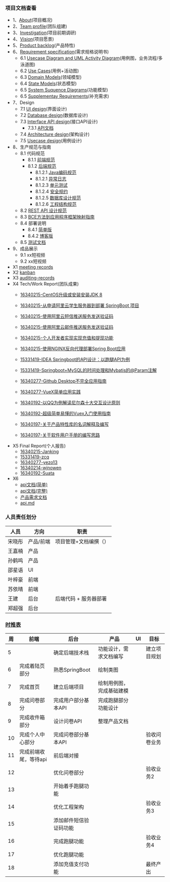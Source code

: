 ### 项目文档查看

- 1、[About](https://system-design2019.github.io/files/About)(项目概况)
- 2、[Team profile](https://system-design2019.github.io/files/Team_profile)(团队组建)
- 3、[Investigation](https://system-design2019.github.io/files/Investigation)(项目前期调研)
- 4、[Vision](https://system-design2019.github.io/files/Vision)(项目愿景)
- 5、[Product backlog](https://system-design2019.github.io/files/Product_Backlog)(产品特性)
- 6、[Requirement specification](https://system-design2019.github.io/files/SRS)(需求规格说明书)
  - 6.1 [Usecase Diagram and UML Activity Diagram](https://system-design2019.github.io/files/Usecase_total)(用例图，业务流程/多泳道图)
  - 6.2 [Use Cases](https://system-design2019.github.io/files/Usecases)(用例+活动图)
  - 6.3 [Domain Models](https://system-design2019.github.io/files/Domain)(领域模型)
  - 6.4 [State Models](https://system-design2019.github.io/files/State)(状态模型)
  - 6.5 [System Suquence Diagrams](https://system-design2019.github.io/files/Sequence)(功能模型)
  - 6.5 [Supplementay Requirements](https://system-design2019.github.io/files/Requirements)(补充需求)
- 7、Design
  - 7.1 [UI design]()(界面设计)
  - 7.2 [Database design](https://system-design2019.github.io/files/Database_design)(数据库设计)
  - 7.3 [Interface API design](https://system-design2019.github.io/files/Interface-API-Design)(接口API设计)
      - 7.3.1 [API文档](https://documenter.getpostman.com/view/7006450/S1LzynKU?version=latest)
  - 7.4 [Architecture design](https://system-design2019.github.io/files/Architechture)(架构设计)
  - 7.5 [Usecase design](https://system-design2019.github.io/files/UsecasesDesign)(用例设计)
- 8、生产规范与指南
  - 8.1 代码规范
    - 8.1.1 [前端规范](http://system-design2019.github.io/files/frontR)
    - 8.1.2 [后端规范](http://system-design2019.github.io/java-code-standard)  
      - 8.1.2.1 [Java编码规范](http://system-design2019.github.io/java-code-standard/bian-cheng-gui-yue)
      - 8.1.2.1 [异常日志](http://system-design2019.github.io/java-code-standard/yi-chang-ri-zhi)
      - 8.1.2.3 [单元测试](http://system-design2019.github.io/java-code-standard/dan-yuan-ce-shi)
      - 8.1.2.4 [安全规约](http://system-design2019.github.io/java-code-standard/an-quan-gui-yue)
      - 8.1.2.5 [数据库设计规范](http://system-design2019.github.io/java-code-standard/mysql-shu-ju-ku)
      - 8.1.2.6 [工程结构规范](http://system-design2019.github.io/java-code-standard/gong-cheng-jie-gou)
  - 8.2 [REST API 设计规范](http://system-design2019.github.io/java-code-standard/qi-restful-she-ji-gui-fan)
  - 8.3 [BCE方法到应用程序框架映射指南](https://system-design2019.github.io/files/BCE)
  - 8.4 部署说明
    - 8.4.1 [简单版](https://github.com/system-design2019/system-design/tree/master/backend#%E9%83%A8%E7%BD%B2%E7%8E%AF%E5%A2%83)
    - 8.4.2 [博客版](https://blog.janking.cn/post/aliyun-stu-server.html#%E9%83%A8%E7%BD%B2%20SpringBoot)
  - 8.5 [测试文档](https://system-design2019.github.io/files/Software-test-documentation)
- 9、成品展示
  - 9.1 xx短视频
  - 9.2 xx短视频
- X1 [meeting records](https://system-design2019.github.io/files/Meeting_record)
- X2 [kanban](https://system-design2019.github.io/files/kanban)
- X3 [auditing-records](https://system-design2019.github.io/files/auditing-records)
- X4 Tech/Work Report(团队成果)
  - [16340215-CentOS升级或安装安装JDK 8](https://blog.janking.cn/post/centos-java8.html)
  
  - [16340215-从申请阿里云学生服务器到部署 SpringBoot 项目](https://blog.janking.cn/post/aliyun-stu-server.html)
  
  - [16340215-使用阿里云短信推送服务发送验证码](https://blog.janking.cn/post/aliyun-sms.html)
  
  - [16340215-使用阿里云邮件推送服务发送验证码](https://blog.janking.cn/post/aliyun-email.html)
  
  - [16340215-个人开发者实现实现充值和提现功能](https://blog.janking.cn/post/manual-pay.html)
  
  - [16340215-使用NGINX反向代理部署Spring Boot应用](https://blog.janking.cn/post/nginx-springboot.html)
  
  - [15331419-IDEA Springboot的API设计：以跑腿API为例](https://blog.csdn.net/weixin_37763226/article/details/93616345)
  
  - [15331419-Springboot+MySQL的时间处理和Mybatis的@Param注解](https://blog.csdn.net/weixin_37763226/article/details/90747606)
  
  - [16340277-Github Desktop不完全应用指南](https://yezo13.github.io/2019/06/19/Personal/gitHubDesktop/) 

  -  [16340277-VueX简单应用实践](https://yezo13.github.io/2019/06/17/vueLearning/vuexTrying/) 
  
  - [16340192-以QQ为例解读尼尔森十大交互设计原则](https://songxiaotong.github.io/2019/06/26/production/#more)
  
  - [16340192-超级简单易懂的Vuex入门使用指南](https://songxiaotong.github.io/2019/06/27/vuex/#more)
  
  - [16340197-关于产品特性库的名词解释及编写](https://blog.csdn.net/woshishmshm/article/details/93790153)
  
  - [16340197-关于软件用户手册的编写思路](https://blog.csdn.net/woshishmshm/article/details/93793761)
- X5 Final Report(个人报告)
  - [16340215-Janking](https://system-design2019.github.io/files/report-janking)
  - [15331419-zcq](https://system-design2019.github.io/files/report/15331419_zcq_report)
  - [16340277-yezo13](https://yezo13.github.io/2019/06/22/swsadHw/finalReport/)
  - [16340214-wjnowen](https://system-design2019.github.io/files/report/16340214-wjnowen-report)
  - [16340192-Suata](https://system-design2019.github.io/files/report/16340192-Suata-个人报告)
- X6 
  - [api文档(简单)](https://shimo.im/docs/Lj9KH2HFtzgFCuJF/ )
  - [api文档(完整)](https://documenter.getpostman.com/view/7006450/S1LzynKU?version=latest)
  - [产品需求文档](https://shimo.im/docs/1Eaaby4ENIMhwtyK/)
  - [api.md](https://github.com/system-design2019/system-design/blob/master/backend/API.md)

### 人员责任划分

| 人员   | 方向      | 职责                  |
| ------ | --------- | --------------------- |
| 宋晓彤 | 产品/前端 | 项目管理+文档编撰（） |
| 王嘉楠 | 产品      |                       |
| 孙鹤鸣 | 产品      |                       |
| 邵星语 | UI        |                       |
| 叶梓豪 | 前端      |                       |
| 苏依晴 | 前端      |                       |
| 王建   | 后台      |   后端代码 + 服务器部署 |
| 郑超强 | 后台      |                       |

### [时推表](https://shimo.im/docs/mriG1uve9ngy0rRp/)

| 周   | 前端                  | 后台                | 产品                     | UI   | 目标         |
| ---- | --------------------- | ------------------- | ------------------------ | ---- | ------------ |
| 5    |                       | 确定后端技术栈      | 功能设计，需求文档编写   |      | 建立项目规划 |
| 6    | 完成着陆页部分        | 熟悉SpringBoot      | 绘制类图                 |      |              |
| 7    | 完成首页              | 建立后端项目        | 绘制用例图，完成基础建模 |      |              |
| 8    | 完成问卷部分          | 完成用户部分基本API | 完成跑腿部分功能设计     |      |              |
| 9    | 完成收件箱部分        | 设计问卷API         | 整理产品文档             |      |              |
| 10   | 完成个人中心部分      | 完成问卷部分基本API |                          |      | 验收问卷业务 |
| 11   | 完成前端收尾，等待api | 前后端对接          |                          |      |              |
| 12   |                       |       优化问卷部分              |                          |      | 验收业务2    |
| 13   |                       |       开始着手跑腿功能              |                          |      |              |
| 14   |                       |         优化工程架构          |                          |      | 验收业务3    |
| 15   |                       |       添加邮件短信验证码功能              |                          |      |              |
| 16   |                       |        完成跑腿功能             |                          |      | 验收业务4    |
| 17   |                       |         优化跑腿功能            |                          |      |              |
| 18   |                       |       添加充值支付功能              |                          |      | 最终产出     |

